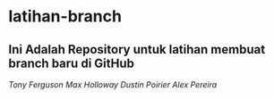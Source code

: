 latihan-branch
==
**Ini Adalah Repository untuk latihan membuat branch baru di GitHub** 
--
*Tony Ferguson*
*Max Holloway*
*Dustin Poirier*
*Alex Pereira*
